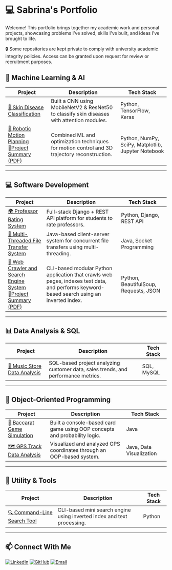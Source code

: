 # 💻 Sabrina's Portfolio
Welcome! This portfolio brings together my academic work and personal projects, showcasing problems I've solved, skills I've built, and ideas I've brought to life.

🔒 Some repositories are kept private to comply with university academic integrity policies. Access can be granted upon request for review or recruitment purposes.

## 🧠 Machine Learning & AI
| Project | Description | Tech Stack |
|----------|--------------|-------------|
| [🧬 Skin Disease Classification](https://github.com/sabrinazhar/skin-disease-classification) | Built a CNN using MobileNetV2 & ResNet50 to classify skin diseases with attention modules. | Python, TensorFlow, Keras |
| [🤖 Robotic Motion Planning](https://github.com/sabrinazhar/robotic-motion-planning) <br>📄[Project Summary (PDF)](https://1drv.ms/b/c/6d029b9dc5e627eb/EdpqHtGl6IdArVQexWus4LcBXc-2V1IRswDCMarnAYlSBA?e=Oc5grl) | Combined ML and optimization techniques for motion control and 3D trajectory reconstruction. | Python, NumPy, SciPy, Matplotlib, Jupyter Notebook |

---

## 💻 Software Development
| Project | Description | Tech Stack |
|----------|--------------|-------------|
| [🌍 Professor Rating System](https://github.com/sabrinazhar/professor-rating-system) | Full-stack Django + REST API platform for students to rate professors. | Python, Django, REST API |
| [📁 Multi-Threaded File Transfer System](https://github.com/sabrinazhar/multithreaded-file-transfer) | Java-based client-server system for concurrent file transfers using multi-threading. | Java, Socket Programming |
| [🔎 Web Crawler and Search Engine System](https://github.com/sabrinazhar/web-crawler-search-engine) <br>📄[Project Summary (PDF)](https://1drv.ms/b/c/6d029b9dc5e627eb/EaCo_3yqtTtJpehgiQi7FcgBW_TFLeUTI1-SGvlhU2ercw?e=V5nyhm) | CLI-based modular Python application that crawls web pages, indexes text data, and performs keyword-based search using an inverted index. | Python, BeautifulSoup, Requests, JSON |

---

## 📊 Data Analysis & SQL
| Project | Description | Tech Stack |
|----------|--------------|-------------|
| [🎵 Music Store Data Analysis](https://github.com/sabrinazhar/music-store-sql-analysis) | SQL-based project analyzing customer data, sales trends, and performance metrics. | SQL, MySQL |

---

## 🧩 Object-Oriented Programming
| Project | Description | Tech Stack |
|----------|--------------|-------------|
| [🎲 Baccarat Game Simulation](https://github.com/sabrinazhar/baccarat-game) | Built a console-based card game using OOP concepts and probability logic. | Java |
| [🗺️ GPS Track Data Analysis](https://github.com/sabrinazhar/gps-data-visualization) | Visualized and analyzed GPS coordinates through an OOP-based system. | Java, Data Visualization |

---

## 🧰 Utility & Tools
| Project | Description | Tech Stack |
|----------|--------------|-------------|
| [🔍 Command-Line Search Tool](https://github.com/sabrinazhar/search-engine-cli) | CLI-based mini search engine using inverted index and text processing. | Python |

---

## 📫 Connect With Me
[![LinkedIn](https://img.shields.io/badge/LinkedIn-blue?style=flat&logo=linkedin)](https://linkedin.com/in/sabrinazhar)
[![GitHub](https://img.shields.io/badge/GitHub-black?style=flat&logo=github)](https://github.com/sabrinazhar)
[![Email](https://img.shields.io/badge/Email-gray?style=flat&logo=gmail)](mailto:nursabrinazhar@yahoo.com)

